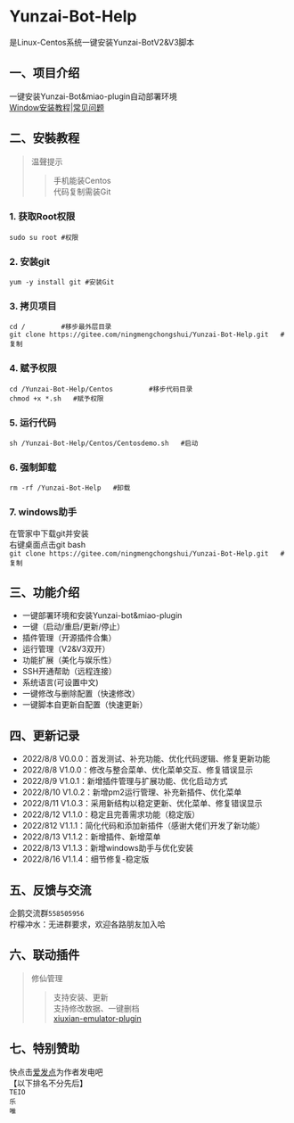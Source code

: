 # Yunzai-Bot-Help

是Linux-Centos系统一键安装Yunzai-BotV2&V3脚本   

## 一、项目介绍   
一键安装Yunzai-Bot&miao-plugin自动部署环境   
[Window安装教程|常见问题](https://b23.tv/uTguBSj)  

## 二、安裝教程   
>温聲提示    
>>手机能装Centos     
>>代码复制需装Git     
 
### 1. 获取Root权限  
`sudo su root #权限`   

### 2. 安装git    
`yum -y install git #安装Git`   

### 3. 拷贝项目    
`cd /         #移步最外层目录`   
`git clone https://gitee.com/ningmengchongshui/Yunzai-Bot-Help.git   #复制`   

### 4. 赋予权限    
`cd /Yunzai-Bot-Help/Centos         #移步代码目录`   
`chmod +x *.sh   #赋予权限`  

### 5. 运行代码   
`sh /Yunzai-Bot-Help/Centos/Centosdemo.sh   #启动`    

### 6. 强制卸载   
`rm -rf /Yunzai-Bot-Help   #卸载` 

### 7. windows助手   
在管家中下载git并安装    
右键桌面点击git bash     
`git clone https://gitee.com/ningmengchongshui/Yunzai-Bot-Help.git   #复制`    

## 三、功能介绍
* 一键部署环境和安装Yunzai-bot&miao-plugin     
* 一键（启动/重启/更新/停止）   
* 插件管理（开源插件合集）      
* 运行管理（V2&V3双开）    
* 功能扩展（美化与娱乐性）   
* SSH开通帮助（远程连接）    
* 系统语言(可设置中文)    
* 一键修改与删除配置（快速修改）    
* 一键脚本自更新自配置（快速更新）    

## 四、更新记录   
* 2022/8/8 V0.0.0：首发测试、补充功能、优化代码逻辑、修复更新功能    
* 2022/8/8 V1.0.0：修改与整合菜单、优化菜单交互、修复错误显示    
* 2022/8/9 V1.0.1：新增插件管理与扩展功能、优化启动方式    
* 2022/8/10 V1.0.2：新增pm2运行管理、补充新插件、优化菜单    
* 2022/8/11 V1.0.3：采用新结构以稳定更新、优化菜单、修复错误显示   
* 2022/8/12 V1.1.0：稳定且完善需求功能（稳定版）    
* 2022/812 V1.1.1：简化代码和添加新插件（感谢大佬们开发了新功能）
* 2022/8/13 V1.1.2：新增插件、新增菜单
* 2022/8/13 V1.1.3：新增windows助手与优化安装
* 2022/8/16 V1.1.4：细节修复-稳定版

## 五、反馈与交流   

企鹅交流群`558505956`    
柠檬冲水：无进群要求，欢迎各路朋友加入哈   

## 六、联动插件   

>修仙管理   
>>支持安装、更新     
>>支持修改数据、一键删档     
>> [xiuxian-emulator-plugin]([https://b23.tv/uTguBSj](https://gitee.com/waterfeet/xiuxian-emulator-plugin)) 

## 七、特别赞助   
快点击[爱发点](https://afdian.net/@ningmengchongshui)为作者发电吧     
【以下排名不分先后】    
`TEIO`   
`乐`      
`唯`   

